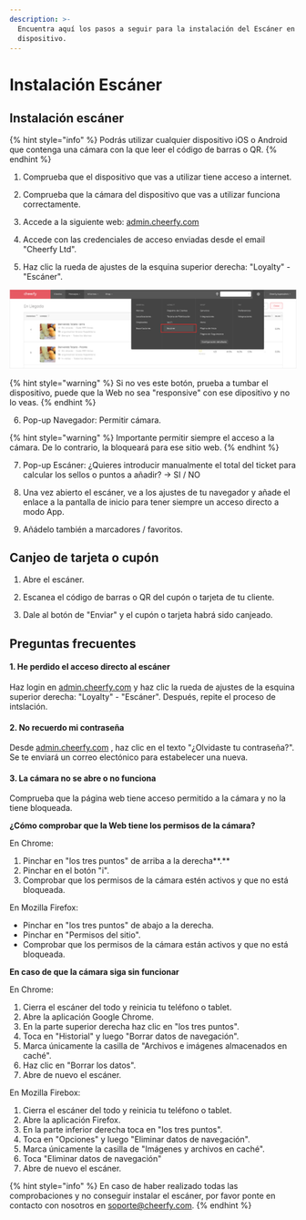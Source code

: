 ```yaml
---
description: >-
  Encuentra aquí los pasos a seguir para la instalación del Escáner en tu
  dispositivo.
---
```


# Instalación Escáner

## Instalación escáner

{% hint style="info" %}
Podrás utilizar cualquier dispositivo iOS o Android que contenga una cámara con la que leer el código de barras o QR. 
{% endhint %}

1. Comprueba que el dispositivo que vas a utilizar tiene acceso a internet.

2. Comprueba que la cámara del dispositivo que vas a utilizar funciona correctamente.

3. Accede a la siguiente web: [admin.cheerfy.com](http://admin.cheerfy.com/)

4. Accede con las credenciales de acceso enviadas desde el email "Cheerfy Ltd".

5. Haz clic la rueda de ajustes de la esquina superior derecha: "Loyalty" - "Escáner".

![](../.gitbook/assets/image%20%28110%29.png)

{% hint style="warning" %}
Si no ves este botón, prueba a tumbar el dispositivo, puede que la Web no sea "responsive" con ese dipositivo y no lo veas.
{% endhint %}

6. Pop-up Navegador: Permitir cámara.

{% hint style="warning" %}
Importante permitir siempre el acceso a la cámara. De lo contrario, la bloqueará para ese sitio web.
{% endhint %}

7. Pop-up Escáner: ¿Quieres introducir manualmente el total del ticket para calcular los sellos o puntos a añadir? -&gt; SI / NO

8. Una vez abierto el escáner, ve a los ajustes de tu navegador y añade el enlace a la pantalla de inicio para tener siempre un acceso directo a modo App. 

9. Añádelo también a marcadores / favoritos.

## Canjeo de tarjeta o cupón

1. Abre el escáner.

2. Escanea el código de barras o QR del cupón o tarjeta de tu cliente.

3. Dale al botón de "Enviar" y el cupón o tarjeta habrá sido canjeado.

## Preguntas frecuentes

#### 1. He perdido el acceso directo al escáner

Haz login en [admin.cheerfy.com](http://admin.cheerfy.com/) y haz clic la rueda de ajustes de la esquina superior derecha: "Loyalty" - "Escáner". Después, repite el proceso de intslación.

#### 2. No recuerdo mi contraseña

Desde [admin.cheerfy.com](http://admin.cheerfy.com/) , haz clic en el texto "¿Olvidaste tu contraseña?". Se te enviará un correo electónico para estabelecer una nueva.

#### 3. La cámara no se abre o no funciona

Comprueba que la página web tiene acceso permitido a la cámara y no la tiene bloqueada.

**¿Cómo comprobar que la Web tiene los permisos de la cámara?** 

En Chrome:

1. Pinchar en "los tres puntos" de arriba a la derecha**.**
2. Pinchar en el botón "i".
3. Comprobar que los permisos de la cámara estén activos y que no está bloqueada.

En Mozilla Firefox:

* Pinchar en "los tres puntos" de abajo a la derecha.
* Pinchar en "Permisos del sitio".
* Comprobar que los permisos de la cámara están activos y que no está bloqueada.

**En caso de que la cámara siga sin funcionar**

En Chrome:

1. Cierra el escáner del todo y reinicia tu teléfono o tablet.
2. Abre la aplicación Google Chrome.
3. En la parte superior derecha haz clic en "los tres puntos".
4. Toca en "Historial" y luego "Borrar datos de navegación".
5. Marca únicamente la casilla de "Archivos e imágenes almacenados en caché".
6. Haz clic en "Borrar los datos".
7. Abre de nuevo el escáner.

En Mozilla Firebox:

1. Cierra el escáner del todo y reinicia tu teléfono o tablet.
2. Abre la aplicación Firefox.
3. En la parte inferior derecha toca en "los tres puntos".
4. Toca en "Opciones" y luego "Eliminar datos de navegación".
5. Marca únicamente la casilla de "Imágenes y archivos en caché".
6. Toca "Eliminar datos de navegación"
7. Abre de nuevo el escáner.

{% hint style="info" %}
En caso de haber realizado todas las comprobaciones y no conseguir instalar el escáner, por favor ponte en contacto con nosotros en soporte@cheerfy.com.
{% endhint %}

